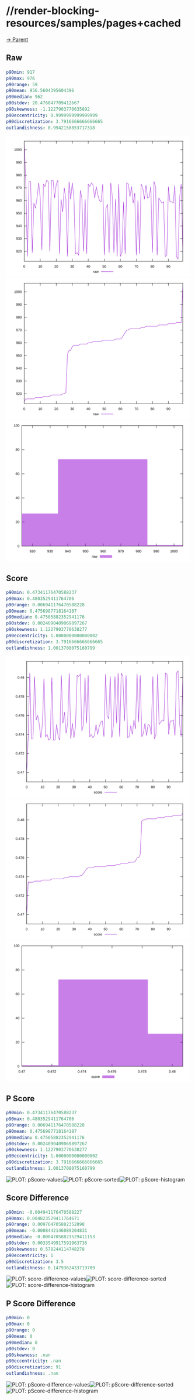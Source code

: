 
# //render-blocking-resources/samples/pages+cached

[→ Parent](../..)


## Raw


```yaml
p90min: 917
p90max: 976
p90range: 59
p90mean: 956.5604395604396
p90median: 962
p90stdev: 20.476847709412667
p90skewness: -1.1227903770635892
p90eccentricity: 0.9999999999999999
p90discretization: 3.7916666666666665
outlandishness: 0.9942158853717318

```

![PLOT: raw-values](./raw/values.svg)![PLOT: raw-sorted](./raw/sorted.svg)![PLOT: raw-histogram](./raw/histogram.svg)
## Score


```yaml
p90min: 0.47341176470588237
p90max: 0.4803529411764706
p90range: 0.006941176470588228
p90mean: 0.4756987718164187
p90median: 0.47505882352941176
p90stdev: 0.0024090409069897267
p90skewness: 1.1227903770638277
p90eccentricity: 1.0000000000000002
p90discretization: 3.7916666666666665
outlandishness: 1.0013708075160799

```

![PLOT: score-values](./score/values.svg)![PLOT: score-sorted](./score/sorted.svg)![PLOT: score-histogram](./score/histogram.svg)
## P Score


```yaml
p90min: 0.47341176470588237
p90max: 0.4803529411764706
p90range: 0.006941176470588228
p90mean: 0.4756987718164187
p90median: 0.47505882352941176
p90stdev: 0.0024090409069897267
p90skewness: 1.1227903770638277
p90eccentricity: 1.0000000000000002
p90discretization: 3.7916666666666665
outlandishness: 1.0013708075160799

```

![PLOT: pScore-values](./pScore/values.svg)![PLOT: pScore-sorted](./pScore/sorted.svg)![PLOT: pScore-histogram](./pScore/histogram.svg)
## Score Difference


```yaml
p90min: -0.004941176470588227
p90max: 0.004823529411764671
p90range: 0.009764705882352898
p90mean: -0.0008442146089204831
p90median: -0.00047058823529411153
p90stdev: 0.0033549917591963736
p90skewness: 0.578244114748278
p90eccentricity: 1
p90discretization: 3.5
outlandishness: 0.1479362433719709

```

![PLOT: score-difference-values](./score-difference/values.svg)![PLOT: score-difference-sorted](./score-difference/sorted.svg)![PLOT: score-difference-histogram](./score-difference/histogram.svg)
## P Score Difference


```yaml
p90min: 0
p90max: 0
p90range: 0
p90mean: 0
p90median: 0
p90stdev: 0
p90skewness: .nan
p90eccentricity: .nan
p90discretization: 91
outlandishness: .nan

```

![PLOT: pScore-difference-values](./pScore-difference/values.svg)![PLOT: pScore-difference-sorted](./pScore-difference/sorted.svg)![PLOT: pScore-difference-histogram](./pScore-difference/histogram.svg)